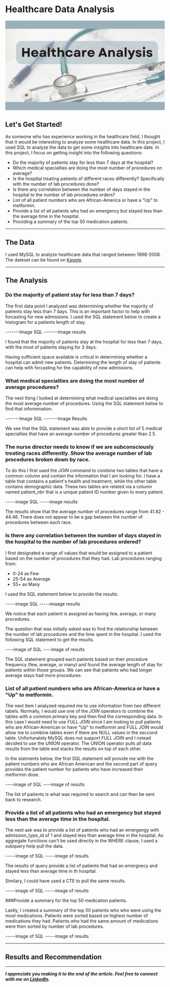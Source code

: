 
# Healthcare Data Analysis

<img src="images/HealthCare_Analysis_Cover.png"/>

## Let's Get Started!

As someone who has experience working in the healthcare field, I thought that it would be interesting to analyze some healthcare data. In this project, I used SQL to analyze the data to get some insights into healthcare date. In this project, I focus on getting insight into the following questions:

  - Do the majority of patients stay for less than 7 days at the hospital?
  - Which medical specialties are doing the most number of procedures on average? 
  - Is the hospital treating patients of different races differently? Specifically with the number of lab procedures done?
  - Is there any correlation between the number of days stayed in the hospital to the number of lab procedures orders?
  - List of all patient numbers who are African-America or have a "Up" to metformin.
  - Provide a list of all patients who had an emergency but stayed less than the average time in the hospital.
  - Providing a summary of the top 50 medication patients.

---

## The Data
I used MySQL to analyze healthcare data that ranged between 1998-2008. The dateset can be found on [Kaggle](https://www.kaggle.com/code/iabhishekofficial/prediction-on-hospital-readmission/data?select=diabetic_data.csv).


---

## The Analysis
 
### Do the majority of patient stay for less than 7 days?

The first data point I analyzed was determining whether the majority of patients stay less than 7 days. This is an important factor to help with forcasting for new admissions. I used the SQL statement below to create a histogram for a patients length of stay.

-------Image SQL
-------Image results

I found that the majority of patients stay at the hospital for less than 7 days, with the most of patients staying for 3 days. 

Having sufficient space available is critical in determining whether a hospital can admit new patients. Determining the length of stay of patients can help with forcasting for the capability of new admissions.

### What medical specialties are doing the most number of average procedures?

The next thing I looked at determining what medical specialties are doing the most average number of procedures. Using the SQL statement below to find that informmation.

-------Image SQL
-------Image Results

We see that the SQL statement was able to provide a short list of 5 medical specialties that have an average number of procedures greater than 2.5.

### The nurse director needs to know if we are subconsciously treating races differently. Show the average number of lab procedures broken down by race.

To do this I first used the *JOIN* command to combine two tables that have a common column and contain the information that I am looking for. I have a table that contains a patient's health and treatment, while the other table contains demographic data. These two tables are related via a column named patient_nbr that is a unique patient ID number given to every patient.

-----image SQL
-----image results

The results show that the average number of procedures range from 41.82 - 44.46. There does not appear to be a gap between the number of procedures between each race. 

### Is there any correlation between the number of days stayed in the hospital to the number of lab procedures ordered? 

I first designated a range of values that would be assigned to a patient based on the number of procedures that they had. Lab procedures ranging from:

 - 0-24 as Few
 - 25-54 as Average
 - 55+ as Many
 
I used the SQL statement below to provide the results.

-----image SQL
-----imaage results

We notice that each patient is assigned as having few, average, or many procedures.


The question that was initially asked was to find the relationship between the number of lab procedures and the time spent in the hospital. I used the following SQL statement to get the results.

----image of SQL
----image of results

The SQL statement grouped each patients based on their procedure frequency (few, average, or many) and found the average length of stay for patients within those groups. We can see that patients who had longer average stays had more procedures. 


### List of all patient numbers who are African-America or have a "Up" to metformin.

The next item I analyzed required me to use information from two different tabels. Normally, I would use one of the *JOIN* operators to combine the tables with a common primary key and then find the corresponding data. In this case I would need to use *FULL JOIN*  since I am looking to pull patients who are African-American or have "Up" to metformin and FULL JOIN would allow me to combine tables even if there are NULL values in the seccond table. Unfortunately MySQL does not support *FULL JOIN* and I nstead decided to use the *UNION* operator. The UNION operator pulls all data results from the table and stacks the results on top of each other. 

In the statments below, the first SQL statement will provide me with the patient numbers who are African American and the second part of query provides the patient number for patients who have increased their metformin dose.

----image of SQL
----image of results

The list of patients is what was required to search and can then be sent back to research. 

### Provide a list of all patients who had an emergency but stayed less than the average time in the hospital.

The next ask was to provide a list of patients who had an emergengy with admission_type_id of 1 and stayed less than average time in the hospital. As aggregate functions can't be used directly in the WHERE clause, I used a subquery help pull the data. 

-----image of SQL
-----image of results

The results of query provide a list of patients that had an emergnecy and stayed less than average time in th hospital.

Similary, I could have used a CTE to pull the same results. 

-----image of SQL
-----image of results

###Provide a summary for the top 50 medication patients.

Lastly, I created a summary of the top 50 patients who who were using the most medications. Patients were sorted based on highest number of medications they had. Patients who had the same amount of medications were then sorted by number of lab procedures.

-----image of SQL
-----image of results


---

## Results and Recommendation



---

***I appreciate you making it to the end of the article. Feel free to connect with me on [LinkedIn](https://www.linkedin.com/in/jbespinoza/).***
